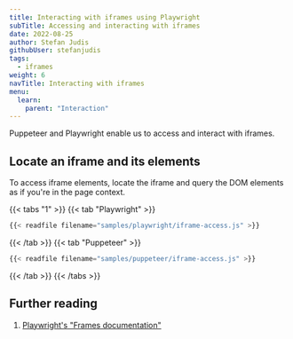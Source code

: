 ```yaml
---
title: Interacting with iframes using Playwright
subTitle: Accessing and interacting with iframes
date: 2022-08-25
author: Stefan Judis
githubUser: stefanjudis
tags:
  - iframes
weight: 6
navTitle: Interacting with iframes
menu:
  learn:
    parent: "Interaction"
---
```


Puppeteer and Playwright enable us to access and interact with iframes.

## Locate an iframe and its elements

To access iframe elements, locate the iframe and query the DOM elements as if you're in the page context.

{{< tabs "1" >}}
{{< tab "Playwright" >}}
```js
{{< readfile filename="samples/playwright/iframe-access.js" >}}
```
{{< /tab >}}
{{< tab "Puppeteer" >}}
```js
{{< readfile filename="samples/puppeteer/iframe-access.js" >}}
```
{{< /tab >}}
{{< /tabs >}}

## Further reading

1. [Playwright's "Frames documentation"](https://playwright.dev/docs/frames)

